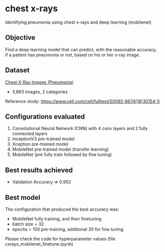 # chest x-rays
Identifying pneumonia using chest x-rays and deep learning (mobilenet)

## Objective
Find a deep learning model that can predict, with the reasonable accuracy, if a patient has pneumonia or not, based on his or her x-ray image.


## Dataset
[Chest X-Ray Images (Pneumonia)](https://www.kaggle.com/paultimothymooney/chest-xray-pneumonia)

- 5,863 images, 2 categories


Reference study: https://www.cell.com/cell/fulltext/S0092-8674(18)30154-5


## Configurations evaluated
1. Convolutional Neural Network (CNN) with 4 conv layers and 2 fully connected layers
2. InceptionV3 pre-trained model 
3. Xception pre-trained model 
4. MobileNet pre-trained model (transfer learning)
5. MobileNet (pre fully train followed by fine tuning)


## Best results achieved
- Validation Accuracy       => 0.952


## Best model
The configuration that produced the best accuracy was:

- MobileNet fully training, and then finetuning
- batch size = 32
- epochs = 100 pre-training, additional 30 for fine tuning


Please check the code for hyperparameter values (file cxrays_mobilenet_finetune.ipynb)

